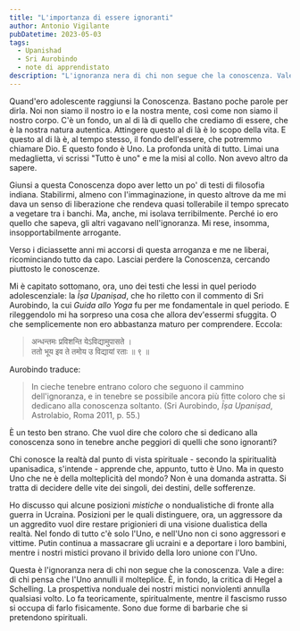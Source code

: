 ```yaml
---
title: "L'importanza di essere ignoranti"
author: Antonio Vigilante
pubDatetime: 2023-05-03
tags: 
  - Upanishad
  - Sri Aurobindo
  - note di apprendistato
description: "L'ignoranza nera di chi non segue che la conoscenza. Vale a dire: di chi pensa che l'Uno annulli il molteplice."
---
```




Quand'ero adolescente raggiunsi la Conoscenza. Bastano poche parole per dirla. Noi non siamo il nostro io e la nostra mente, così come non siamo il nostro corpo. C'è un fondo, un al di là di quello che crediamo di essere, che è la nostra natura autentica. Attingere questo al di là è lo scopo della vita. E questo al di là è, al tempo stesso, il fondo dell'essere, che potremmo chiamare Dio. E questo fondo è Uno. La profonda unità di tutto. Limai una medaglietta, vi scrissi "Tutto è uno" e me la misi al collo. Non avevo altro da sapere.

Giunsi a questa Conoscenza dopo aver letto un po' di testi di filosofia indiana. Stabilirmi, almeno con l'immaginazione, in questo altrove da me mi dava un senso di liberazione che rendeva quasi tollerabile il tempo sprecato a vegetare tra i banchi. Ma, anche, mi isolava terribilmente. Perché io ero quello che sapeva, gli altri vagavano nell'ignoranza. Mi rese, insomma, insopportabilmente arrogante.

Verso i diciassette anni mi accorsi di questa arroganza e me ne liberai, ricominciando tutto da capo. Lasciai perdere la Conoscenza, cercando piuttosto le conoscenze.

Mi è capitato sottomano, ora, uno dei testi che lessi in quel periodo adolescenziale: la _Īṣa Upaniṣad_, che ho riletto con il commento di Sri Aurobindo, la cui _Guida allo Yoga_ fu per me fondamentale in quel periodo. E rileggendolo mi ha sorpreso una cosa che allora dev'essermi sfuggita. O che semplicemente non ero abbastanza maturo per comprendere. Eccola:

> अन्धन्तमः प्रविशन्ति येऽविद्यामुपासते ।  
> ततो भूय इव ते तमोय उ विद्यायां रताः ॥ ९ ॥

Aurobindo traduce:

> In cieche tenebre entrano coloro che seguono il cammino dell'ignoranza, e in tenebre se possibile ancora più fitte coloro che si dedicano alla conoscenza soltanto. (Sri Aurobindo, _Īṣa Upaniṣad_, Astrolabio, Roma 2011, p. 55.)

È un testo ben strano. Che vuol dire che coloro che si dedicano alla conoscenza sono in tenebre anche peggiori di quelli che sono ignoranti?

Chi conosce la realtà dal punto di vista spirituale - secondo la spiritualità upanisadica, s'intende - apprende che, appunto, tutto è Uno. Ma in questo Uno che ne è della molteplicità del mondo? Non è una domanda astratta. Si tratta di decidere delle vite dei singoli, dei destini, delle sofferenze.

Ho discusso qui alcune posizioni _mistiche_ o nondualistiche di fronte alla guerra in Ucraina. Posizioni per le quali distinguere, ora, un aggressore da un aggredito vuol dire restare prigionieri di una visione dualistica della realtà. Nel fondo di tutto c'è solo l'Uno, e nell'Uno non ci sono aggressori e vittime. Putin continua a massacrare gli ucraini e a deportare i loro bambini, mentre i nostri mistici provano il brivido della loro unione con l'Uno.

Questa è l'ignoranza nera di chi non segue che la conoscenza. Vale a dire: di chi pensa che l'Uno annulli il molteplice. È, in fondo, la critica di Hegel a Schelling. La prospettiva nonduale dei nostri mistici nonviolenti annulla qualsiasi volto. Lo fa teoricamente, spiritualmente, mentre il fascismo russo si occupa di farlo fisicamente. Sono due forme di barbarie che si pretendono spirituali.
